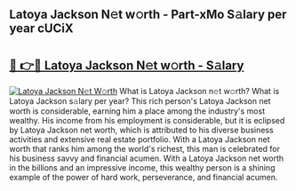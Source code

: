 ## Latoya Jackson N𝚎t w𝚘rth - Part-xMo S𝚊lary per year cUCiX

# <h2><a href="http://gc57l2v.nevu.top/?p=Latoya+Jackson">🔗 👉🔴 Latoya Jackson N𝚎t w𝚘rth - S𝚊lary</a></h2>

[![Latoya Jackson N𝚎t W𝚘rth](https://i.imgur.com/Oavwk0R.jpeg)](http://gc57l2v.nevu.top/?p=Latoya+Jackson)
What is Latoya Jackson n𝚎t w𝚘rth? What is Latoya Jackson s𝚊lary per year?
This rich person's Latoya Jackson net worth is considerable, earning him a place among the industry's most wealthy. His income from his employment is considerable, but it is eclipsed by Latoya Jackson net worth, which is attributed to his diverse business activities and extensive real estate portfolio. With a Latoya Jackson net worth that ranks him among the world's richest, this man is celebrated for his business savvy and financial acumen. With a Latoya Jackson net worth in the billions and an impressive income, this wealthy person is a shining example of the power of hard work, perseverance, and financial acumen.
